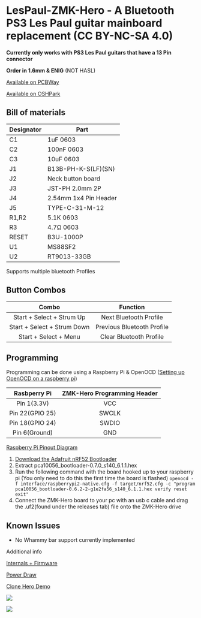 # LesPaul-ZMK-Hero - A Bluetooth PS3 Les Paul guitar mainboard replacement (CC BY-NC-SA 4.0)
**Currently only works with PS3 Les Paul guitars that have a 13 Pin connector**

**Order in 1.6mm & ENIG** (NOT HASL)

[Available on PCBWay](https://www.pcbway.com/project/shareproject/Les_Paul_ZMK_Hero_16dc495b.html)

[Available on OSHPark](https://oshpark.com/shared_projects/w8IVpIuz)


## Bill of materials
| **Designator** | **Part**              |
|----------------|-----------------------|
| C1             | 1uF 0603              |
| C2             | 100nF 0603            |
| C3             | 10uF 0603             |
| J1             | B13B-PH-K-S(LF)(SN)   |
| J2             | Neck button board     |
| J3             | JST-PH 2.0mm 2P       |
| J4             | 2.54mm 1x4 Pin Header |'
| J5             | TYPE-C-31-M-12        |
| R1,R2          | 5.1K 0603             |
| R3             | 4.7Ω 0603             |
| RESET          | B3U-1000P             |
| U1             | MS88SF2               |
| U2             | RT9013-33GB           |

Supports multiple bluetooth Profiles
## Button Combos
|            Combo            |          Function          |
|:---------------------------:|:--------------------------:|
|   Start + Select + Strum Up |   Next Bluetooth Profile   |
| Start + Select + Strum Down | Previous Bluetooth Profile |
|       Start + Select + Menu |   Clear Bluetooth Profile  |

## Programming
Programming can be done using a Raspberry Pi & OpenOCD ([Setting up OpenOCD on a raspberry pi](https://learn.adafruit.com/programming-microcontrollers-using-openocd-on-raspberry-pi/overview))

|            Rasbperry Pi            |          ZMK-Hero Programming Header         |
|:---------------------------:|:--------------------------:|
|   Pin 1(3.3V) |   VCC   |
| Pin 22(GPIO 25) | SWCLK |
| Pin 18(GPIO 24) | SWDIO |
| Pin 6(Ground) | GND |

[Raspberry Pi Pinout Diagram](https://pinout.xyz/)

1. [Download the Adafruit nRF52 Bootloader](https://github.com/adafruit/Adafruit_nRF52_Bootloader/releases/latest/download/pca10056_bootloader-0.7.0_s140_6.1.1.hex)
2. Extract pca10056_bootloader-0.7.0_s140_6.1.1.hex
3. Run the following command with the board hooked up to your raspberry pi (You only need to do this the first time the board is flashed)
`openocd -f interface/raspberrypi2-native.cfg -f target/nrf52.cfg -c "program pca10056_bootloader-0.6.2-2-g1e2fa56_s140_6.1.1.hex verify reset exit"`
4. Connect the ZMK-Hero board to your pc with an usb c cable and drag the .uf2(found under the releases tab) file onto the ZMK-Hero drive

## Known Issues
- No Whammy bar support currently implemented

Additional info

[Internals + Firmware](https://twitter.com/MartinRefseth/status/1604121572415098881)

[Power Draw](https://twitter.com/MartinRefseth/status/1604466277937995782)

[Clone Hero Demo](https://twitter.com/MartinRefseth/status/1604121736668098561)


![](https://i.imgur.com/Ys7u5M7.jpg)

![](https://i.imgur.com/s9LMdZS.png)
